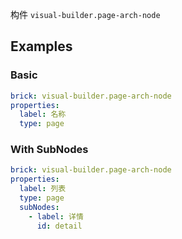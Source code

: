 构件 `visual-builder.page-arch-node`

## Examples

### Basic

```yaml preview
brick: visual-builder.page-arch-node
properties:
  label: 名称
  type: page
```

### With SubNodes

```yaml preview
brick: visual-builder.page-arch-node
properties:
  label: 列表
  type: page
  subNodes:
    - label: 详情
      id: detail
```
